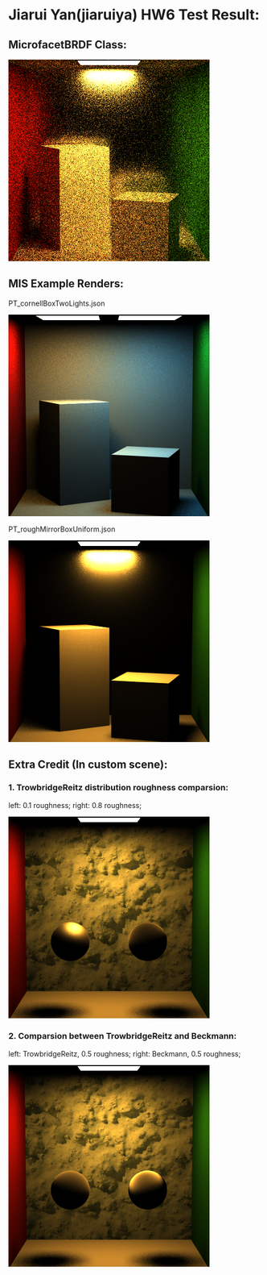 Jiarui Yan(jiaruiya) HW6 Test Result:
======================

MicrofacetBRDF Class:
-------------
![](./RenderedResult/MicrofacetBRDF_Class.png)

MIS Example Renders:
-------------
PT_cornellBoxTwoLights.json

![](./RenderedResult/TwoLights.png)

PT_roughMirrorBoxUniform.json

![](./RenderedResult/roughMirror.png)

Extra Credit (In custom scene):
-------------
### 1. TrowbridgeReitz distribution roughness comparsion:
left: 0.1 roughness; right: 0.8 roughness;

![](./RenderedResult/CustomScene_TrowbridgeReitz.png)

### 2. Comparsion between TrowbridgeReitz and Beckmann:
left: TrowbridgeReitz, 0.5 roughness; right: Beckmann, 0.5 roughness;

![](./RenderedResult/CustomScene_DistributionCompare.png)